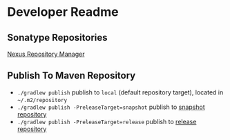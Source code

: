 # Developer Readme

## Sonatype Repositories

[Nexus Repository Manager](https://s01.oss.sonatype.org/#view-repositories)

## Publish To Maven Repository

- `./gradlew publish` publish to `local` (default repository target), located in `~/.m2/repository` 
- `./gradlew publish -PreleaseTarget=snapshot` publish to
[snapshot repository](https://s01.oss.sonatype.org/content/repositories/snapshots/com/lemonappdev/konsist/)
- `./gradlew publish -PreleaseTarget=release` publish to
[release repository](https://s01.oss.sonatype.org/content/repositories/releases/com/lemonappdev/konsist/)
